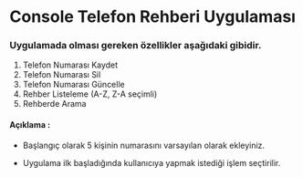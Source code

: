 # Console Telefon Rehberi Uygulaması


### Uygulamada olması gereken özellikler aşağıdaki gibidir.

1. Telefon Numarası Kaydet
2. Telefon Numarası Sil
3. Telefon Numarası Güncelle
4. Rehber Listeleme (A-Z, Z-A seçimli)
5. Rehberde Arama

#### Açıklama : 
* Başlangıç olarak 5 kişinin numarasını varsayılan olarak ekleyiniz.

* Uygulama ilk başladığında kullanıcıya yapmak istediği işlem seçtirilir.